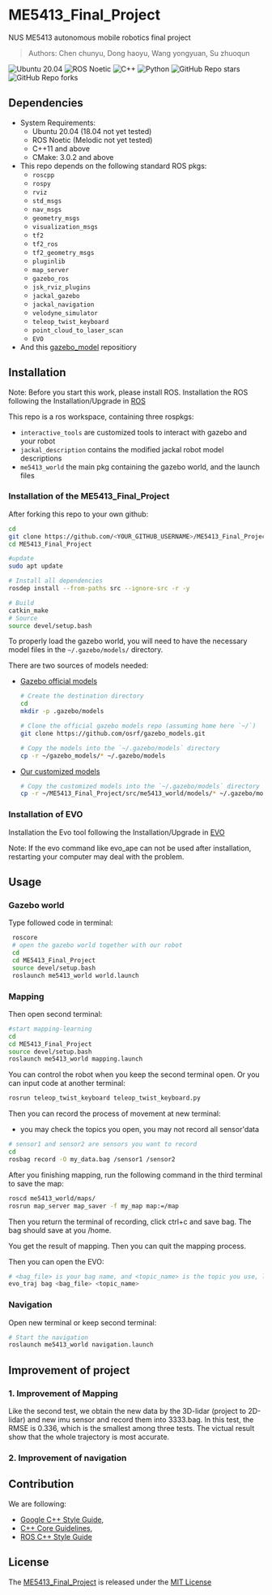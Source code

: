 # ME5413_Final_Project

NUS ME5413 autonomous mobile robotics final project
>Authors: Chen chunyu, Dong haoyu, Wang yongyuan, Su zhuoqun

![Ubuntu 20.04](https://img.shields.io/badge/OS-Ubuntu_20.04-informational?style=flat&logo=ubuntu&logoColor=white&color=2bbc8a)
![ROS Noetic](https://img.shields.io/badge/Tools-ROS_Noetic-informational?style=flat&logo=ROS&logoColor=white&color=2bbc8a)
![C++](https://img.shields.io/badge/Code-C++-informational?style=flat&logo=c%2B%2B&logoColor=white&color=2bbc8a)
![Python](https://img.shields.io/badge/Code-Python-informational?style=flat&logo=Python&logoColor=white&color=2bbc8a)
![GitHub Repo stars](https://img.shields.io/github/stars/NUS-Advanced-Robotics-Centre/ME5413_Final_Project?color=FFE333)
![GitHub Repo forks](https://img.shields.io/github/forks/NUS-Advanced-Robotics-Centre/ME5413_Final_Project?color=FFE333)

## Dependencies

* System Requirements:
  * Ubuntu 20.04 (18.04 not yet tested)
  * ROS Noetic (Melodic not yet tested)
  * C++11 and above
  * CMake: 3.0.2 and above
* This repo depends on the following standard ROS pkgs:
  * `roscpp`
  * `rospy`
  * `rviz`
  * `std_msgs`
  * `nav_msgs`
  * `geometry_msgs`
  * `visualization_msgs`
  * `tf2`
  * `tf2_ros`
  * `tf2_geometry_msgs`
  * `pluginlib`
  * `map_server`
  * `gazebo_ros`
  * `jsk_rviz_plugins`
  * `jackal_gazebo`
  * `jackal_navigation`
  * `velodyne_simulator`
  * `teleop_twist_keyboard`
  * `point_cloud_to_laser_scan` 
  * `EVO`
* And this [gazebo_model](https://github.com/osrf/gazebo_models) repositiory


## Installation

Note: Before you start this work, please install ROS. Installation the ROS following the Installation/Upgrade in [ROS](http://wiki.ros.org/noetic/Installation/Ubuntu)


This repo is a ros workspace, containing three rospkgs:

* `interactive_tools` are customized tools to interact with gazebo and your robot
* `jackal_description` contains the modified jackal robot model descriptions
* `me5413_world` the main pkg containing the gazebo world, and the launch files

### Installation of the ME5413_Final_Project

After forking this repo to your own github:

```bash
cd
git clone https://github.com/<YOUR_GITHUB_USERNAME>/ME5413_Final_Project.git
cd ME5413_Final_Project

#update
sudo apt update

# Install all dependencies
rosdep install --from-paths src --ignore-src -r -y

# Build
catkin_make
# Source 
source devel/setup.bash
```

To properly load the gazebo world, you will need to have the necessary model files in the `~/.gazebo/models/` directory.

There are two sources of models needed:

* [Gazebo official models](https://github.com/osrf/gazebo_models)
  
  ```bash
  # Create the destination directory
  cd
  mkdir -p .gazebo/models

  # Clone the official gazebo models repo (assuming home here `~/`)
  git clone https://github.com/osrf/gazebo_models.git

  # Copy the models into the `~/.gazebo/models` directory
  cp -r ~/gazebo_models/* ~/.gazebo/models
  ```

* [Our customized models](https://github.com/NUS-Advanced-Robotics-Centre/ME5413_Final_Project/tree/main/src/me5413_world/models)

  ```bash
  # Copy the customized models into the `~/.gazebo/models` directory
  cp -r ~/ME5413_Final_Project/src/me5413_world/models/* ~/.gazebo/models
  ```
  
### Installation of EVO
  
  Installation the Evo tool following the Installation/Upgrade in [EVO](https://github.com/MichaelGrupp/evo)

  Note: If the evo command like evo_ape can not be used after installation, restarting your computer may deal with the problem.

## Usage

### Gazebo world

  Type followed code in terminal:

```bash
 roscore
 # open the gazebo world together with our robot
 cd
 cd ME5413_Final_Project
 source devel/setup.bash
 roslaunch me5413_world world.launch

```

### Mapping

Then open second terminal:

```bash
#start mapping-learning
cd
cd ME5413_Final_Project
source devel/setup.bash
roslaunch me5413_world mapping.launch
```

You can control the robot when you keep the second terminal open.
Or you can input code at another terminal:

```bash
rosrun teleop_twist_keyboard teleop_twist_keyboard.py
```

Then you can record the process of movement at new terminal:

* you may check the topics you open, you may not record all sensor'data

```bash
# sensor1 and sensor2 are sensors you want to record
cd
rosbag record -O my_data.bag /sensor1 /sensor2
```

After you finishing mapping, run the following command in the third terminal to save the map:

```bash
roscd me5413_world/maps/
rosrun map_server map_saver -f my_map map:=/map
```
Then you return the terminal of recording, click ctrl+c and save bag. The bag should save at you /home. 


You get the result of mapping. Then you can quit the mapping process.

Then you can open the EVO:
```bash
# <bag_file> is your bag name, and <topic_name> is the topic you use, like laser_scan. 
evo_traj bag <bag_file> <topic_name>
```

### Navigation

Open new terminal or keep second terminal:

```bash
# Start the navigation
roslaunch me5413_world navigation.launch
```

## Improvement of project

### 1. Improvement of Mapping
Like the second test, we obtain the new data by the 3D-lidar (project to 2D-lidar) and new imu sensor and record them into 3333.bag. In this test, the RMSE is 0.336, which is the smallest among three tests. The victual result show that the whole trajectory is most accurate. 


### 2. Improvement of navigation


## Contribution

We are following:

* [Google C++ Style Guide](https://google.github.io/styleguide/cppguide.html),
* [C++ Core Guidelines](https://isocpp.github.io/CppCoreGuidelines/CppCoreGuidelines#main),
* [ROS C++ Style Guide](http://wiki.ros.org/CppStyleGuide)

## License

The [ME5413_Final_Project](https://github.com/NUS-Advanced-Robotics-Centre/ME5413_Final_Project) is released under the [MIT License](https://github.com/NUS-Advanced-Robotics-Centre/ME5413_Final_Project/blob/main/LICENSE)



